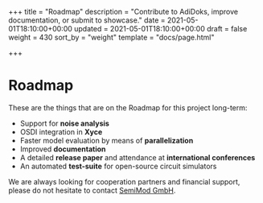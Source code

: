 +++
title = "Roadmap"
description = "Contribute to AdiDoks, improve documentation, or submit to showcase."
date = 2021-05-01T18:10:00+00:00
updated = 2021-05-01T18:10:00+00:00
draft = false
weight = 430
sort_by = "weight"
template = "docs/page.html"

+++

# Roadmap

These are the things that are on the Roadmap for this project long-term:

- Support for **noise analysis**
- OSDI integration in **Xyce**
- Faster model evaluation by means of **parallelization**
- Improved **documentation**
- A detailed **release paper** and attendance at **international conferences**
- An automated **test-suite** for open-source circuit simulators

We are always looking for cooperation partners and financial support, please 
do not hesitate to contact [SemiMod GmbH](https://www.semimod.de). 
